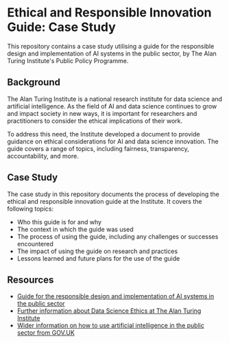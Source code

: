# Ethical and Responsible Innovation Guide: Case Study
This repository contains a case study utilising a guide for the responsible design and implementation of AI systems in the public sector, by The Alan Turing Institute's Public Policy Programme.  

## Background
The Alan Turing Institute is a national research institute for data science and artificial intelligence. As the field of AI and data science continues to grow and impact society in new ways, it is important for researchers and practitioners to consider the ethical implications of their work.  

To address this need, the Institute developed a document to provide guidance on ethical considerations for AI and data science innovation. The guide covers a range of topics, including fairness, transparency, accountability, and more.  

## Case Study
The case study in this repository documents the process of developing the ethical and responsible innovation guide at the Institute. It covers the following topics:
- Who this guide is for and why
- The context in which the guide was used  
- The process of using the guide, including any challenges or successes encountered  
- The impact of using the guide on research and practices  
- Lessons learned and future plans for the use of the guide  

## Resources
- [Guide for the responsible design and implementation of AI systems in the public sector](https://www.turing.ac.uk/sites/default/files/2019-06/understanding_artificial_intelligence_ethics_and_safety.pdf)  
- [Further information about Data Science Ethics at The Alan Turing Institute](https://www.turing.ac.uk/research/research-areas/social-data-science/ethics)  
- [Wider information on how to use artificial intelligence in the public sector from GOV.UK](https://www.gov.uk/government/collections/a-guide-to-using-artificial-intelligence-in-the-public-sector)
